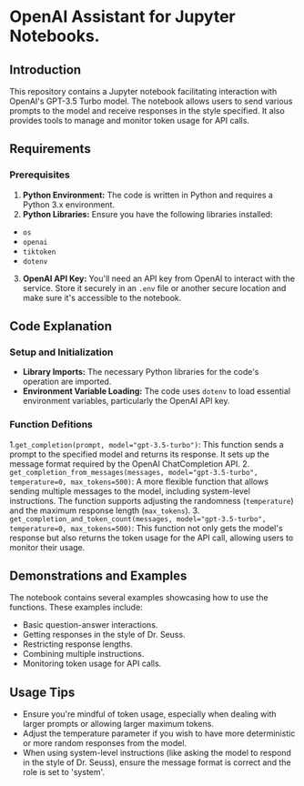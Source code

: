 # OpenAI Assistant for Jupyter Notebooks.

## Introduction

This repository contains a Jupyter notebook facilitating interaction with OpenAI's GPT-3.5 Turbo model. The notebook allows users to send various prompts to the model and receive responses in the style specified. It also provides tools to manage and monitor token usage for API calls.

## Requirements

### Prerequisites

1. **Python Environment:** The code is written in Python and requires a Python 3.x environment.
2. **Python Libraries:** Ensure you have the following libraries installed:
  - `os`
  - `openai`
  - `tiktoken`
  - `dotenv`
3. **OpenAI API Key:** You'll need an API key from OpenAI to interact with the service. Store it securely in an `.env` file or another secure location and make sure it's accessible to the notebook.

## Code Explanation

### Setup and Initialization
- **Library Imports:** The necessary Python libraries for the code's operation are imported.
- **Environment Variable Loading:** The code uses `dotenv` to load essential environment variables, particularly the OpenAI API key.

### Function Defitions
1.`get_completion(prompt, model="gpt-3.5-turbo")`: This function sends a prompt to the specified model and returns its response. It sets up the message format required by the OpenAI ChatCompletion API.
2. `get_completion_from_messages(messages, model="gpt-3.5-turbo", temperature=0, max_tokens=500)`: A more flexible function that allows sending multiple messages to the model, including system-level instructions. The function supports adjusting the randomness (`temperature`) and the maximum response length (`max_tokens`).
3. `get_completion_and_token_count(messages, model="gpt-3.5-turbo", temperature=0, max_tokens=500)`: This function not only gets the model's response but also returns the token usage for the API call, allowing users to monitor their usage.

## Demonstrations and Examples
The notebook contains several examples showcasing how to use the functions. These examples include:
  - Basic question-answer interactions.
  - Getting responses in the style of Dr. Seuss.
  - Restricting response lengths.
  - Combining multiple instructions.
  - Monitoring token usage for API calls.

## Usage Tips

- Ensure you're mindful of token usage, especially when dealing with larger prompts or allowing larger maximum tokens.
- Adjust the temperature parameter if you wish to have more deterministic or more random responses from the model.
- When using system-level instructions (like asking the model to respond in the style of Dr. Seuss), ensure the message format is correct and the role is set to 'system'.
